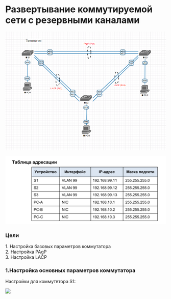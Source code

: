 <h1>Развертывание коммутируемой сети с резервными каналами</h1>

![](https://github.com/rayakhin/OTUS_Neteng/blob/master/Homework/HW_3/HW_31/TOPO_31.PNG)

![](https://github.com/rayakhin/OTUS_Neteng/blob/master/Homework/HW_3/HW_31/IP_TABLE_31.PNG)

<h3>Цели</h3>
 1. Настройка базовых параметров коммутатора</br>  
 2. Настройка PAgP </br>  
 3. Настройка LACP </br>
 
 
<h3>1.Настройка основных параметров коммутатора </h3>
Настройки для коммутвтора S1:

![](https://github.com/rayakhin/OTUS_Neteng/blob/master/Homework/HW_3/HW_31/preconfig/S1)
